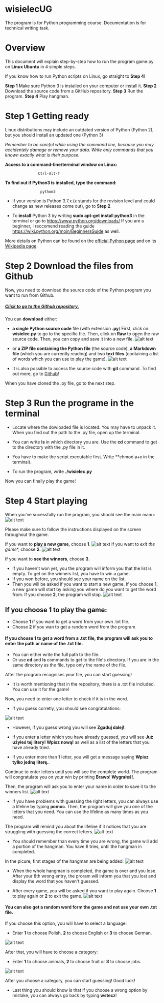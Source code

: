# wisielecUG
The program is for Python programming course. 
Documentation is for technical writing task.

# Overview
This document will explain step-by-step how to run the program game.py on **Linux Ubuntu** in 4 simple steps.

If you know how to run Python scripts on Linux, go straight to **Step 4**!

**Step 1** Make sure Python 3 is installed on your computer or install it.
**Step 2** Download the source code from a GitHub repository.
**Step 3** Run the program.
**Step 4** Play hangman.

# Step 1 Getting ready

Linux distributions may include an outdated version of Python (Python 2), but you should install an updated one (Python 3)

*Remember to be careful while using the command line, because you may accidentely damage or remove your data. Write only commands that you known exactly what is their purpose.*

**Access to a command-line/terminal window on Linux:**

                   Ctrl-Alt-T
    
**To find out if Python3 is installed, type the command:** 

                    python3

        
- If your version is Python 3.7.x (x stands for the revision level and could change as new releases come out), go to **Step 2**.

- To **install** Python 3 by writing **sudo apt-get install python3** in the terminal or go to https://www.python.org/downloads/ 
If you are a beginner, I reccomend reading the guide https://wiki.python.org/moin/BeginnersGuide as well.

More details on Python can be found on the [official Python page](https://www.python.org/about/)
and on its [Wikipedia page](https://en.wikipedia.org/wiki/Python_(programming_language)).


# Step 2 Download the files from Github
Now, you need to download the source code of the Python program you want to run from Github.

##### [Click to go to the Github repository.](https://github.com/MartynaIwaniec/wisielecUG)

You can **download** either:
- **a single Python source code** file (with extension **.py**)
First, click on **wisielec.py** to go to the specific file. Then, click on **Raw** to open the raw source code. Then, you can copy and save it into a new file.
![alt text](https://i.imgur.com/kKYrHvP.png "pic1")

- or **a ZIP file containing the Python file** (the source code), **a Markdown file** (which you are currently reading) and two **text files** (containing a list of words which you can use to play the game).
![alt text](https://i.imgur.com/vqWjz8V.png "pic2")


- It is also possible to access the source code with **git** command. To find out more, go to [Github]( https://help.github.com/en/github/creating-cloning-and-archiving-repositories/cloning-a-repository )!

When you have cloned the .py file, go to the next step.

# Step 3 Run the programe in the terminal
- Locate where the dowloaded file is located. You may have to unpack it. When you find out the path to the .py file, open up the terminal.

- You can write **ls** in which directory you are. Use the **cd** command to get to the directory with the .py file in it.

- You have to make the script executable first.
Write **chmod a+x in the terminal).

- To run the program, write **./wisielec.py**

Now you can finally play the game!

# Step 4 Start playing
When you've sucessfully run the program, you should see the main manu:
![alt text](https://i.imgur.com/VUsnxXw.png "pic3")

Please make sure to follow the instructions displayed on the screen throughout the game.

If you want to **play a new game**, choose **1**.
![alt text](https://i.imgur.com/Y6Dzv8X.png
 "pic12")
If you want to *exit the game**, choose **2**.
 ![alt text]( https://i.imgur.com/AADiqOw.png
 "pic11")

If you want to **see the winners**, choose **3**.
- If you haven't won yet, you the program will inform you that the list is empty. To get on the winners list, you have to win a game.
- If you won before, you should see your name on the list.
- Then you  will be asked if you want to start a new game. If you choose **1**, a new game will start by asking you where do you want to get the word from. If you choose **2**, the program will stop.
![alt text](https://i.imgur.com/D8u9kL3.png)


## If you choose **1** to play the game:
- Choose **1** if you want to get a word from your own .txt file.
- Choose **2** if you wan to get a random word from the program.

#### If you choose 1 to get a word from a .txt file, the program will ask you to enter the path or name of the .txt file. 

- You can either write the full path to the file.
- Or use **cd** and **ls** commands to get to the file's directory. If you are in the same directory as the file, type only the name of the file.

After the program recognises your file, you can start guessing!

- It is worth mentioning that in the repository, there is a .txt file included. You can use it for the game!

  
 Now, you need to enter one letter to check if it is in the word.
 - If you guess corretly, you should see congratulations:
 
![alt text](https://i.imgur.com/ql7o4xe.png
 "pic6")
 
- However, if you guess wrong you will see **Zgaduj dalej!**.
 
- If you enter a letter which you have already guessed, you will see **Już użyłeś tej litery! Wpisz nową!** as well as a list of the letters that you have already tried.

- If you enter more than 1 letter, you will get a message saying **Wpisz tylko jedną literę.**.
 
 Continue to enter letters until you will see the complete world. The program will congratulate you on your win by printing **Brawo! Wygrałeś!**.

Then, the program will ask you to enter your name in order to save it to the winners list.
 ![alt text](https://i.imgur.com/WS5lz7I.png "pic7")

- If you have problems with guessing the right letters, you can always use a lifeline by typing **pomoc**.
Then, the program will give you one of the letters that you need.
You can use the lifeline as many times as you need.

The program will remind you about the lifeline if it notices that you are struggling with guessing the correct letters.
 ![alt text](https://i.imgur.com/VNF2xHF.png "pic8")

 
 - You should remember than every time you are wrong, the game will add a portion of the hangman. 
 You have 8 tries, until the hangman in completed.

In the picure, first stages of the hangman are being added:
 ![alt text](https://i.imgur.com/6a9izYm.png "pic9")

- When the whole hangman is completed, the game is over and you lose.
After your 8th wrong entry, the proram will inform you that you lost and display the word that you haven't guessed.

- After every game, you will be asked if you want to play again. Choose **1** to play again or **2** to exit the game.
![alt text](https://i.imgur.com/pDHh2Kb.png "pic10")

#### You can also get a random word form the game and not use your own .txt file.
If you choose this option, you will have to select a language:
- Enter **1** to choose Polish, **2** to choose English or **3** to choose German.

![alt text](https://i.imgur.com/af1LHP4.png "pic13")

 After that, you will have to choose a category:
- Enter **1** to choose animals, **2** to choose fruit or **3** to choose jobs.

![alt text](https://i.imgur.com/xfgC7mB.png "pic14")

After you choose a category, you can start guessing! Good luck!

- Last thing you should know is that if you choose a wrong option by mistake, you can always go back by typing **wstecz**!
